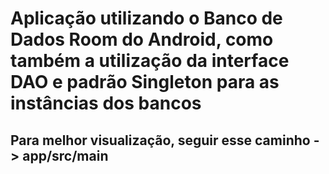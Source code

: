 # Aplicação utilizando o Banco de Dados Room do Android, como também a utilização da interface DAO e padrão Singleton para as instâncias dos bancos

## Para melhor visualização, seguir esse caminho -> app/src/main
